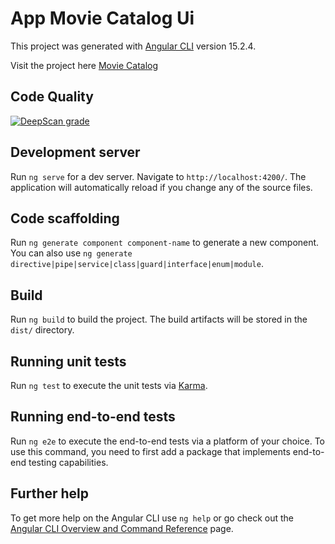 # App Movie Catalog Ui

This project was generated with [Angular CLI](https://github.com/angular/angular-cli) version 15.2.4.

Visit the project here [Movie Catalog](https://app-movie-catalog-19dt70bvg-ricardobelfort.vercel.app/)

## Code Quality

[![DeepScan grade](https://deepscan.io/api/teams/20752/projects/24222/branches/743679/badge/grade.svg)](https://deepscan.io/dashboard#view=project&tid=20752&pid=24222&bid=743679)

## Development server

Run `ng serve` for a dev server. Navigate to `http://localhost:4200/`. The application will automatically reload if you change any of the source files.

## Code scaffolding

Run `ng generate component component-name` to generate a new component. You can also use `ng generate directive|pipe|service|class|guard|interface|enum|module`.

## Build

Run `ng build` to build the project. The build artifacts will be stored in the `dist/` directory.

## Running unit tests

Run `ng test` to execute the unit tests via [Karma](https://karma-runner.github.io).

## Running end-to-end tests

Run `ng e2e` to execute the end-to-end tests via a platform of your choice. To use this command, you need to first add a package that implements end-to-end testing capabilities.

## Further help

To get more help on the Angular CLI use `ng help` or go check out the [Angular CLI Overview and Command Reference](https://angular.io/cli) page.
